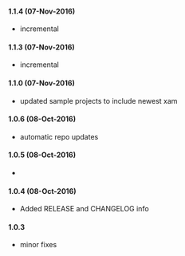 #### 1.1.4 (07-Nov-2016)
- incremental
 

#### 1.1.3 (07-Nov-2016)
- incremental


#### 1.1.0 (07-Nov-2016)
- updated sample projects to include newest xam


#### 1.0.6 (08-Oct-2016)
- automatic repo updates

#### 1.0.5 (08-Oct-2016)
- 

#### 1.0.4 (08-Oct-2016)
- Added RELEASE and CHANGELOG info 

#### 1.0.3
* minor fixes

